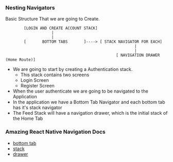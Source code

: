 ### Nesting Navigators

Basic Structure That we are going to Create.

```
        [LOGIN AND CREATE ACCOUNT STACK]
                    |
                    |
        [       BOTTOM TABS       ]----> [ STACK NAVIGATOR FOR EACH]
                                                        |
                                                        |
                                                [ NAVIGATION DRAWER (Home Route)]

```

- We are going to start by creating a Authentication stack.
  - This stack contains two screens
  - Login Screen
  - Register Screen
- When the user authenticate we are going to be navigated to the Application
- In the application we have a Bottom Tab Navigator and each bottom tab has it's stack navigator
- The Feed Stack will have a navigation drawer, which is the initial stack of the Home Tab

### Amazing React Native Navigation Docs

- [bottom tab](https://reactnavigation.org/docs/bottom-tab-navigator)
- [stack](https://reactnavigation.org/docs/stack-navigator)
- [drawer](https://reactnavigation.org/docs/drawer-navigator)
